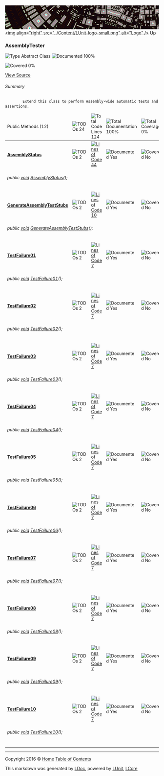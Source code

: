 ![](../Content/LUnit-banner-small.png "")
[&lt;img align=&quot;right&quot; src=&quot;../Content/LUnit-logo-small.png&quot; alt=&quot;Logo&quot; /&gt;](../../README.md)
[Up](../LUnit.md)

### AssemblyTester

![Type Abstract Class](http://b.repl.ca/v1/Type-Abstract%20Class-blue.png "") ![Documented 100%](http://b.repl.ca/v1/Documented-100%25-brightgreen.png "")

![Covered 0%](http://b.repl.ca/v1/Covered-0%25-red.png "")

[View Source](../Abstract/AssemblyTester.cs#L)

###### Summary

            Extend this class to perform Assembly-wide automatic tests and assertions.
            

<table>
<thead><tr><td>Public Methods (12)</td>
<td><img src="http://b.repl.ca/v1/TODOs-24-orange.png" alt="TODOs 24" /></td>
<td><img src="http://b.repl.ca/v1/Total%20Code%20Lines-124-blue.png" alt="Total Code Lines 124" /></td>
<td><img src="http://b.repl.ca/v1/Total%20Documentation-100%25-brightgreen.png" alt="Total Documentation 100%" /></td>
<td><img src="http://b.repl.ca/v1/Total%20Coverage-0%25-red.png" alt="Total Coverage 0%" /></td></tr></thead>
<tr><td><h4><strong><a href="AssemblyTester_AssemblyStatus.md" alt="">AssemblyStatus</a></strong></h4></td>
<td><img src="http://b.repl.ca/v1/TODOs-2-yellow.png" alt="TODOs 2" />   </td>
<td><a href="../Abstract/AssemblyTester.cs#L153" alt=""><img src="http://b.repl.ca/v1/Lines%20of%20Code-44-blue.png" alt="Lines of Code 44" /></a></td>
<td><img src="http://b.repl.ca/v1/Documented-Yes-brightgreen.png" alt="Documented Yes" /></td>
<td><img src="http://b.repl.ca/v1/Covered-No-red.png" alt="Covered No" /></td></tr>
<tr><td colspan="5"><h6>public <a href="https://msdn.microsoft.com/en-us/library/system.void.aspx" alt="">void</a> <a href="AssemblyTester_AssemblyStatus.md" alt="">AssemblyStatus</a>();</h6>
</td>
</tr>
<tr><td><h4><strong><a href="AssemblyTester_GenerateAssemblyTestStubs.md" alt="">GenerateAssemblyTestStubs</a></strong></h4></td>
<td><img src="http://b.repl.ca/v1/TODOs-2-yellow.png" alt="TODOs 2" />   </td>
<td><a href="../Abstract/AssemblyTester.cs#L225" alt=""><img src="http://b.repl.ca/v1/Lines%20of%20Code-10-blue.png" alt="Lines of Code 10" /></a></td>
<td><img src="http://b.repl.ca/v1/Documented-Yes-brightgreen.png" alt="Documented Yes" /></td>
<td><img src="http://b.repl.ca/v1/Covered-No-red.png" alt="Covered No" /></td></tr>
<tr><td colspan="5"><h6>public <a href="https://msdn.microsoft.com/en-us/library/system.void.aspx" alt="">void</a> <a href="AssemblyTester_GenerateAssemblyTestStubs.md" alt="">GenerateAssemblyTestStubs</a>();</h6>
</td>
</tr>
<tr><td><h4><strong><a href="AssemblyTester_TestFailure01.md" alt="">TestFailure01</a></strong></h4></td>
<td><img src="http://b.repl.ca/v1/TODOs-2-yellow.png" alt="TODOs 2" />   </td>
<td><a href="../Abstract/AssemblyTester.cs#L730" alt=""><img src="http://b.repl.ca/v1/Lines%20of%20Code-7-blue.png" alt="Lines of Code 7" /></a></td>
<td><img src="http://b.repl.ca/v1/Documented-Yes-brightgreen.png" alt="Documented Yes" /></td>
<td><img src="http://b.repl.ca/v1/Covered-No-red.png" alt="Covered No" /></td></tr>
<tr><td colspan="5"><h6>public <a href="https://msdn.microsoft.com/en-us/library/system.void.aspx" alt="">void</a> <a href="AssemblyTester_TestFailure01.md" alt="">TestFailure01</a>();</h6>
</td>
</tr>
<tr><td><h4><strong><a href="AssemblyTester_TestFailure02.md" alt="">TestFailure02</a></strong></h4></td>
<td><img src="http://b.repl.ca/v1/TODOs-2-yellow.png" alt="TODOs 2" />   </td>
<td><a href="../Abstract/AssemblyTester.cs#L740" alt=""><img src="http://b.repl.ca/v1/Lines%20of%20Code-7-blue.png" alt="Lines of Code 7" /></a></td>
<td><img src="http://b.repl.ca/v1/Documented-Yes-brightgreen.png" alt="Documented Yes" /></td>
<td><img src="http://b.repl.ca/v1/Covered-No-red.png" alt="Covered No" /></td></tr>
<tr><td colspan="5"><h6>public <a href="https://msdn.microsoft.com/en-us/library/system.void.aspx" alt="">void</a> <a href="AssemblyTester_TestFailure02.md" alt="">TestFailure02</a>();</h6>
</td>
</tr>
<tr><td><h4><strong><a href="AssemblyTester_TestFailure03.md" alt="">TestFailure03</a></strong></h4></td>
<td><img src="http://b.repl.ca/v1/TODOs-2-yellow.png" alt="TODOs 2" />   </td>
<td><a href="../Abstract/AssemblyTester.cs#L750" alt=""><img src="http://b.repl.ca/v1/Lines%20of%20Code-7-blue.png" alt="Lines of Code 7" /></a></td>
<td><img src="http://b.repl.ca/v1/Documented-Yes-brightgreen.png" alt="Documented Yes" /></td>
<td><img src="http://b.repl.ca/v1/Covered-No-red.png" alt="Covered No" /></td></tr>
<tr><td colspan="5"><h6>public <a href="https://msdn.microsoft.com/en-us/library/system.void.aspx" alt="">void</a> <a href="AssemblyTester_TestFailure03.md" alt="">TestFailure03</a>();</h6>
</td>
</tr>
<tr><td><h4><strong><a href="AssemblyTester_TestFailure04.md" alt="">TestFailure04</a></strong></h4></td>
<td><img src="http://b.repl.ca/v1/TODOs-2-yellow.png" alt="TODOs 2" />   </td>
<td><a href="../Abstract/AssemblyTester.cs#L760" alt=""><img src="http://b.repl.ca/v1/Lines%20of%20Code-7-blue.png" alt="Lines of Code 7" /></a></td>
<td><img src="http://b.repl.ca/v1/Documented-Yes-brightgreen.png" alt="Documented Yes" /></td>
<td><img src="http://b.repl.ca/v1/Covered-No-red.png" alt="Covered No" /></td></tr>
<tr><td colspan="5"><h6>public <a href="https://msdn.microsoft.com/en-us/library/system.void.aspx" alt="">void</a> <a href="AssemblyTester_TestFailure04.md" alt="">TestFailure04</a>();</h6>
</td>
</tr>
<tr><td><h4><strong><a href="AssemblyTester_TestFailure05.md" alt="">TestFailure05</a></strong></h4></td>
<td><img src="http://b.repl.ca/v1/TODOs-2-yellow.png" alt="TODOs 2" />   </td>
<td><a href="../Abstract/AssemblyTester.cs#L770" alt=""><img src="http://b.repl.ca/v1/Lines%20of%20Code-7-blue.png" alt="Lines of Code 7" /></a></td>
<td><img src="http://b.repl.ca/v1/Documented-Yes-brightgreen.png" alt="Documented Yes" /></td>
<td><img src="http://b.repl.ca/v1/Covered-No-red.png" alt="Covered No" /></td></tr>
<tr><td colspan="5"><h6>public <a href="https://msdn.microsoft.com/en-us/library/system.void.aspx" alt="">void</a> <a href="AssemblyTester_TestFailure05.md" alt="">TestFailure05</a>();</h6>
</td>
</tr>
<tr><td><h4><strong><a href="AssemblyTester_TestFailure06.md" alt="">TestFailure06</a></strong></h4></td>
<td><img src="http://b.repl.ca/v1/TODOs-2-yellow.png" alt="TODOs 2" />   </td>
<td><a href="../Abstract/AssemblyTester.cs#L780" alt=""><img src="http://b.repl.ca/v1/Lines%20of%20Code-7-blue.png" alt="Lines of Code 7" /></a></td>
<td><img src="http://b.repl.ca/v1/Documented-Yes-brightgreen.png" alt="Documented Yes" /></td>
<td><img src="http://b.repl.ca/v1/Covered-No-red.png" alt="Covered No" /></td></tr>
<tr><td colspan="5"><h6>public <a href="https://msdn.microsoft.com/en-us/library/system.void.aspx" alt="">void</a> <a href="AssemblyTester_TestFailure06.md" alt="">TestFailure06</a>();</h6>
</td>
</tr>
<tr><td><h4><strong><a href="AssemblyTester_TestFailure07.md" alt="">TestFailure07</a></strong></h4></td>
<td><img src="http://b.repl.ca/v1/TODOs-2-yellow.png" alt="TODOs 2" />   </td>
<td><a href="../Abstract/AssemblyTester.cs#L790" alt=""><img src="http://b.repl.ca/v1/Lines%20of%20Code-7-blue.png" alt="Lines of Code 7" /></a></td>
<td><img src="http://b.repl.ca/v1/Documented-Yes-brightgreen.png" alt="Documented Yes" /></td>
<td><img src="http://b.repl.ca/v1/Covered-No-red.png" alt="Covered No" /></td></tr>
<tr><td colspan="5"><h6>public <a href="https://msdn.microsoft.com/en-us/library/system.void.aspx" alt="">void</a> <a href="AssemblyTester_TestFailure07.md" alt="">TestFailure07</a>();</h6>
</td>
</tr>
<tr><td><h4><strong><a href="AssemblyTester_TestFailure08.md" alt="">TestFailure08</a></strong></h4></td>
<td><img src="http://b.repl.ca/v1/TODOs-2-yellow.png" alt="TODOs 2" />   </td>
<td><a href="../Abstract/AssemblyTester.cs#L800" alt=""><img src="http://b.repl.ca/v1/Lines%20of%20Code-7-blue.png" alt="Lines of Code 7" /></a></td>
<td><img src="http://b.repl.ca/v1/Documented-Yes-brightgreen.png" alt="Documented Yes" /></td>
<td><img src="http://b.repl.ca/v1/Covered-No-red.png" alt="Covered No" /></td></tr>
<tr><td colspan="5"><h6>public <a href="https://msdn.microsoft.com/en-us/library/system.void.aspx" alt="">void</a> <a href="AssemblyTester_TestFailure08.md" alt="">TestFailure08</a>();</h6>
</td>
</tr>
<tr><td><h4><strong><a href="AssemblyTester_TestFailure09.md" alt="">TestFailure09</a></strong></h4></td>
<td><img src="http://b.repl.ca/v1/TODOs-2-yellow.png" alt="TODOs 2" />   </td>
<td><a href="../Abstract/AssemblyTester.cs#L810" alt=""><img src="http://b.repl.ca/v1/Lines%20of%20Code-7-blue.png" alt="Lines of Code 7" /></a></td>
<td><img src="http://b.repl.ca/v1/Documented-Yes-brightgreen.png" alt="Documented Yes" /></td>
<td><img src="http://b.repl.ca/v1/Covered-No-red.png" alt="Covered No" /></td></tr>
<tr><td colspan="5"><h6>public <a href="https://msdn.microsoft.com/en-us/library/system.void.aspx" alt="">void</a> <a href="AssemblyTester_TestFailure09.md" alt="">TestFailure09</a>();</h6>
</td>
</tr>
<tr><td><h4><strong><a href="AssemblyTester_TestFailure10.md" alt="">TestFailure10</a></strong></h4></td>
<td><img src="http://b.repl.ca/v1/TODOs-2-yellow.png" alt="TODOs 2" />   </td>
<td><a href="../Abstract/AssemblyTester.cs#L820" alt=""><img src="http://b.repl.ca/v1/Lines%20of%20Code-7-blue.png" alt="Lines of Code 7" /></a></td>
<td><img src="http://b.repl.ca/v1/Documented-Yes-brightgreen.png" alt="Documented Yes" /></td>
<td><img src="http://b.repl.ca/v1/Covered-No-red.png" alt="Covered No" /></td></tr>
<tr><td colspan="5"><h6>public <a href="https://msdn.microsoft.com/en-us/library/system.void.aspx" alt="">void</a> <a href="AssemblyTester_TestFailure10.md" alt="">TestFailure10</a>();</h6>
</td>
</tr>
<tr><td width="850px" colspan="5"></td></tr>
</table>




---

Copyright 2016 &copy; [Home](../../README.md) [Table of Contents](../../TableOfContents.md)

This markdown was generated by [LDoc](https://github.com/CodeSingularity/LDoc), powered by [LUnit](https://github.com/CodeSingularity/LUnit), [LCore](https://github.com/CodeSingularity/LCore)
